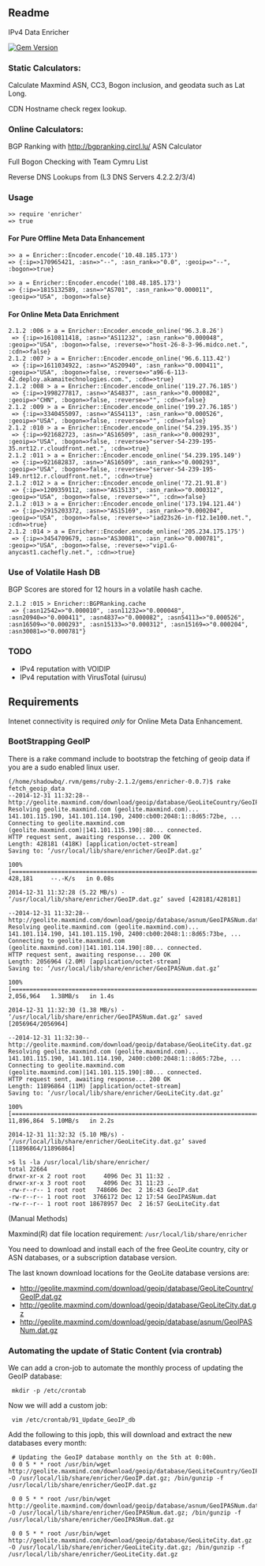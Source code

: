 ## Readme

IPv4 Data Enricher

[![Gem Version](https://badge.fury.io/rb/enricher.png)](http://badge.fury.io/rb/enricher)

### Static Calculators:

Calculate Maxmind ASN, CC3, Bogon inclusion, and geodata such as Lat Long. 

CDN Hostname check regex lookup.

### Online Calculators:

BGP Ranking with http://bgpranking.circl.lu/ ASN Calculator

Full Bogon Checking with Team Cymru List

Reverse DNS Lookups from (L3 DNS Servers 4.2.2.2/3/4)


### Usage

```
>> require 'enricher'
=> true
```

#### For Pure Offline Meta Data Enhancement
```
>> a = Enricher::Encoder.encode('10.48.185.173')
=> {:ip=>170965421, :asn=>"--", :asn_rank=>"0.0", :geoip=>"--", :bogon=>true}

>> a = Enricher::Encoder.encode('108.48.185.173')
=> {:ip=>1815132589, :asn=>"AS701", :asn_rank=>"0.000011", :geoip=>"USA", :bogon=>false}
```

#### For Online Meta Data Enrichment
```
2.1.2 :006 > a = Enricher::Encoder.encode_online('96.3.8.26')
 => {:ip=>1610811418, :asn=>"AS11232", :asn_rank=>"0.000048", :geoip=>"USA", :bogon=>false, :reverse=>"host-26-8-3-96.midco.net.", :cdn=>false} 
2.1.2 :007 > a = Enricher::Encoder.encode_online('96.6.113.42')
 => {:ip=>1611034922, :asn=>"AS20940", :asn_rank=>"0.000411", :geoip=>"USA", :bogon=>false, :reverse=>"a96-6-113-42.deploy.akamaitechnologies.com.", :cdn=>true} 
2.1.2 :008 > a = Enricher::Encoder.encode_online('119.27.76.185')
 => {:ip=>1998277817, :asn=>"AS4837", :asn_rank=>"0.000082", :geoip=>"CHN", :bogon=>false, :reverse=>"", :cdn=>false} 
2.1.2 :009 > a = Enricher::Encoder.encode_online('199.27.76.185')
 => {:ip=>3340455097, :asn=>"AS54113", :asn_rank=>"0.000526", :geoip=>"USA", :bogon=>false, :reverse=>"", :cdn=>false} 
2.1.2 :010 > a = Enricher::Encoder.encode_online('54.239.195.35')
 => {:ip=>921682723, :asn=>"AS16509", :asn_rank=>"0.000293", :geoip=>"USA", :bogon=>false, :reverse=>"server-54-239-195-35.nrt12.r.cloudfront.net.", :cdn=>true} 
2.1.2 :011 > a = Enricher::Encoder.encode_online('54.239.195.149')
 => {:ip=>921682837, :asn=>"AS16509", :asn_rank=>"0.000293", :geoip=>"USA", :bogon=>false, :reverse=>"server-54-239-195-149.nrt12.r.cloudfront.net.", :cdn=>true} 
2.1.2 :012 > a = Enricher::Encoder.encode_online('72.21.91.8')
 => {:ip=>1209359112, :asn=>"AS15133", :asn_rank=>"0.000312", :geoip=>"USA", :bogon=>false, :reverse=>"", :cdn=>false} 
2.1.2 :013 > a = Enricher::Encoder.encode_online('173.194.121.44')
 => {:ip=>2915203372, :asn=>"AS15169", :asn_rank=>"0.000204", :geoip=>"USA", :bogon=>false, :reverse=>"iad23s26-in-f12.1e100.net.", :cdn=>true} 
2.1.2 :014 > a = Enricher::Encoder.encode_online('205.234.175.175')
 => {:ip=>3454709679, :asn=>"AS30081", :asn_rank=>"0.000781", :geoip=>"USA", :bogon=>false, :reverse=>"vip1.G-anycast1.cachefly.net.", :cdn=>true} 
```

### Use of Volatile Hash DB

BGP Scores are stored for 12 hours in a volatile hash cache.

```
2.1.2 :015 > Enricher::BGPRanking.cache
 => {:asn12542=>"0.000010", :asn11232=>"0.000048", :asn20940=>"0.000411", :asn4837=>"0.000082", :asn54113=>"0.000526", :asn16509=>"0.000293", :asn15133=>"0.000312", :asn15169=>"0.000204", :asn30081=>"0.000781"} 
```

### TODO

* IPv4 reputation with VOIDIP
* IPv4 reputation with VirusTotal (uirusu)

## Requirements

Intenet connectivity is required *only* for Online Meta Data Enhancement.

### BootStrapping GeoIP

There is a rake command include to bootstrap the fetching of geoip data if you are a sudo enabled linux user.

```
(/home/shadowbq/.rvm/gems/ruby-2.1.2/gems/enricher-0.0.7)$ rake fetch_geoip_data
--2014-12-31 11:32:28--  http://geolite.maxmind.com/download/geoip/database/GeoLiteCountry/GeoIP.dat.gz
Resolving geolite.maxmind.com (geolite.maxmind.com)... 141.101.115.190, 141.101.114.190, 2400:cb00:2048:1::8d65:72be, ...
Connecting to geolite.maxmind.com (geolite.maxmind.com)|141.101.115.190|:80... connected.
HTTP request sent, awaiting response... 200 OK
Length: 428181 (418K) [application/octet-stream]
Saving to: ‘/usr/local/lib/share/enricher/GeoIP.dat.gz’

100%[=====================================================================================================================================================================================================================================>] 428,181     --.-K/s   in 0.08s   

2014-12-31 11:32:28 (5.22 MB/s) - ‘/usr/local/lib/share/enricher/GeoIP.dat.gz’ saved [428181/428181]

--2014-12-31 11:32:28--  http://geolite.maxmind.com/download/geoip/database/asnum/GeoIPASNum.dat.gz
Resolving geolite.maxmind.com (geolite.maxmind.com)... 141.101.114.190, 141.101.115.190, 2400:cb00:2048:1::8d65:73be, ...
Connecting to geolite.maxmind.com (geolite.maxmind.com)|141.101.114.190|:80... connected.
HTTP request sent, awaiting response... 200 OK
Length: 2056964 (2.0M) [application/octet-stream]
Saving to: ‘/usr/local/lib/share/enricher/GeoIPASNum.dat.gz’

100%[=====================================================================================================================================================================================================================================>] 2,056,964   1.38MB/s   in 1.4s   

2014-12-31 11:32:30 (1.38 MB/s) - ‘/usr/local/lib/share/enricher/GeoIPASNum.dat.gz’ saved [2056964/2056964]

--2014-12-31 11:32:30--  http://geolite.maxmind.com/download/geoip/database/GeoLiteCity.dat.gz
Resolving geolite.maxmind.com (geolite.maxmind.com)... 141.101.115.190, 141.101.114.190, 2400:cb00:2048:1::8d65:72be, ...
Connecting to geolite.maxmind.com (geolite.maxmind.com)|141.101.115.190|:80... connected.
HTTP request sent, awaiting response... 200 OK
Length: 11896864 (11M) [application/octet-stream]
Saving to: ‘/usr/local/lib/share/enricher/GeoLiteCity.dat.gz’

100%[=====================================================================================================================================================================================================================================>] 11,896,864  5.10MB/s   in 2.2s   

2014-12-31 11:32:32 (5.10 MB/s) - ‘/usr/local/lib/share/enricher/GeoLiteCity.dat.gz’ saved [11896864/11896864]

>$ ls -la /usr/local/lib/share/enricher/
total 22664
drwxr-xr-x 2 root root     4096 Dec 31 11:32 .
drwxr-xr-x 3 root root     4096 Dec 31 11:23 ..
-rw-r--r-- 1 root root   748606 Dec  2 16:43 GeoIP.dat
-rw-r--r-- 1 root root  3766172 Dec 12 17:54 GeoIPASNum.dat
-rw-r--r-- 1 root root 18678957 Dec  2 16:57 GeoLiteCity.dat

```

(Manual Methods)

Maxmind(R) dat file location requirement: `/usr/local/lib/share/enricher`

You need to download and install each of the free GeoLite country, city or ASN databases, or a subscription database version. 

The last known download locations for the GeoLite database versions are:

* http://geolite.maxmind.com/download/geoip/database/GeoLiteCountry/GeoIP.dat.gz
* http://geolite.maxmind.com/download/geoip/database/GeoLiteCity.dat.gz
* http://geolite.maxmind.com/download/geoip/database/asnum/GeoIPASNum.dat.gz


### Automating the update of Static Content (via crontrab)

We can add a cron-job to automate the monthly process of updating the GeoIP database:

```
 mkdir -p /etc/crontab
```

Now we will add a custom job:

```
 vim /etc/crontab/91_Update_GeoIP_db
```

Add the following to this jopb, this will download and extract the new databases every month:

``` 
 # Updating the GeoIP database monthly on the 5th at 0:00h.
 0 0 5 * * root /usr/bin/wget http://geolite.maxmind.com/download/geoip/database/GeoLiteCountry/GeoIP.dat.gz -O /usr/local/lib/share/enricher/GeoIP.dat.gz; /bin/gunzip -f /usr/local/lib/share/enricher/GeoIP.dat.gz

 0 0 5 * * root /usr/bin/wget http://geolite.maxmind.com/download/geoip/database/asnum/GeoIPASNum.dat.gz -O /usr/local/lib/share/enricher/GeoIPASNum.dat.gz; /bin/gunzip -f /usr/local/lib/share/enricher/GeoIPASNum.dat.gz

 0 0 5 * * root /usr/bin/wget http://geolite.maxmind.com/download/geoip/database/GeoLiteCity.dat.gz -O /usr/local/lib/share/enricher/GeoLiteCity.dat.gz; /bin/gunzip -f /usr/local/lib/share/enricher/GeoLiteCity.dat.gz
```

